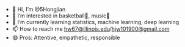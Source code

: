 - 👋 Hi, I’m @5Hongjian
- 👀 I’m interested in basketball🏀, music🎵
- 🌱 I’m currently learning statistics, machine learning, deep learning
- 📫 How to reach me hw67@illinois.edu/hjw101900@gmail.com
- 😄 Pros: Attentive, empathetic, responsible

<!---
5Hongjian/5Hongjian is a ✨ special ✨ repository because its `README.md` (this file) appears on your GitHub profile.
You can click the Preview link to take a look at your changes.
--->
